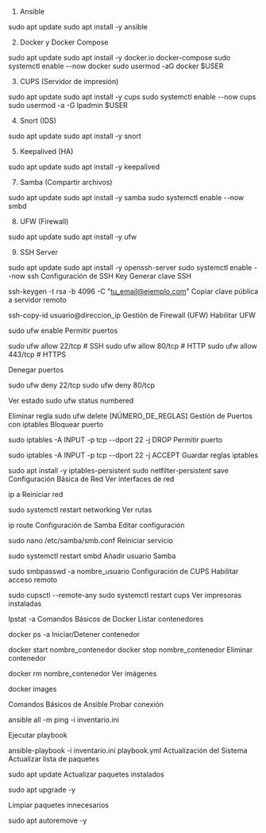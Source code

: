 1. Ansible

sudo apt update
sudo apt install -y ansible

2. Docker y Docker Compose

sudo apt update
sudo apt install -y docker.io docker-compose
sudo systemctl enable --now docker
sudo usermod -aG docker $USER

3. CUPS (Servidor de impresión)

sudo apt update
sudo apt install -y cups
sudo systemctl enable --now cups
sudo usermod -a -G lpadmin $USER

4. Snort (IDS)

sudo apt update
sudo apt install -y snort

5. Keepalived (HA)

sudo apt update
sudo apt install -y keepalived

7. Samba (Compartir archivos)

sudo apt update
sudo apt install -y samba
sudo systemctl enable --now smbd

8. UFW (Firewall)

sudo apt update
sudo apt install -y ufw

9. SSH Server

sudo apt update
sudo apt install -y openssh-server
sudo systemctl enable --now ssh
Configuración de SSH Key
Generar clave SSH

ssh-keygen -t rsa -b 4096 -C "tu_email@ejemplo.com"
Copiar clave pública a servidor remoto

ssh-copy-id usuario@direccion_ip
Gestión de Firewall (UFW)
Habilitar UFW

sudo ufw enable
Permitir puertos

sudo ufw allow 22/tcp   # SSH
sudo ufw allow 80/tcp   # HTTP
sudo ufw allow 443/tcp  # HTTPS

Denegar puertos

sudo ufw deny 22/tcp
sudo ufw deny 80/tcp

Ver estado
sudo ufw status numbered

Eliminar regla
sudo ufw delete [NÚMERO_DE_REGLAS]
Gestión de Puertos con iptables
Bloquear puerto

sudo iptables -A INPUT -p tcp --dport 22 -j DROP
Permitir puerto

sudo iptables -A INPUT -p tcp --dport 22 -j ACCEPT
Guardar reglas iptables

sudo apt install -y iptables-persistent
sudo netfilter-persistent save
Configuración Básica de Red
Ver interfaces de red

ip a
Reiniciar red

sudo systemctl restart networking
Ver rutas

ip route
Configuración de Samba
Editar configuración

sudo nano /etc/samba/smb.conf
Reiniciar servicio

sudo systemctl restart smbd
Añadir usuario Samba

sudo smbpasswd -a nombre_usuario
Configuración de CUPS
Habilitar acceso remoto

sudo cupsctl --remote-any
sudo systemctl restart cups
Ver impresoras instaladas

lpstat -a
Comandos Básicos de Docker
Listar contenedores

docker ps -a
Iniciar/Detener contenedor

docker start nombre_contenedor
docker stop nombre_contenedor
Eliminar contenedor

docker rm nombre_contenedor
Ver imágenes

docker images

Comandos Básicos de Ansible
Probar conexión

ansible all -m ping -i inventario.ini

Ejecutar playbook

ansible-playbook -i inventario.ini playbook.yml
Actualización del Sistema
Actualizar lista de paquetes

sudo apt update
Actualizar paquetes instalados

sudo apt upgrade -y

Limpiar paquetes innecesarios

sudo apt autoremove -y


